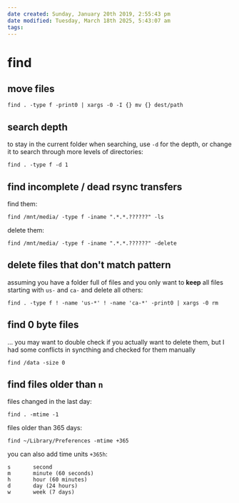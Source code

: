 ```yaml
---
date created: Sunday, January 20th 2019, 2:55:43 pm
date modified: Tuesday, March 18th 2025, 5:43:07 am
tags: 
---
```


# find

## move files

```shell
find . -type f -print0 | xargs -0 -I {} mv {} dest/path
```

## search depth

to stay in the current folder when searching, use `-d` for the depth, or change it to search through more levels of directories:

```shell
find . -type f -d 1
```

## find incomplete / dead rsync transfers

find them:

```
find /mnt/media/ -type f -iname ".*.*.??????" -ls
```

delete them:

```
find /mnt/media/ -type f -iname ".*.*.??????" -delete
```

## delete files that don't match pattern

assuming you have a folder full of files and you only want to **keep** all files starting with `us-` and `ca-` and delete all others:

```shell
find . -type f ! -name 'us-*' ! -name 'ca-*' -print0 | xargs -0 rm
```

## find 0 byte files

… you may want to double check if you actually want to delete them, but I had some conflicts in syncthing and checked for them manually

```
find /data -size 0
```

## find files older than `n`

files changed in the last day:

```shell
find . -mtime -1
```

files older than 365 days:

```shell
find ~/Library/Preferences -mtime +365
```

you can also add time units `+365h`:

```
s       second
m       minute (60 seconds)
h       hour (60 minutes)
d       day (24 hours)
w       week (7 days)
```
